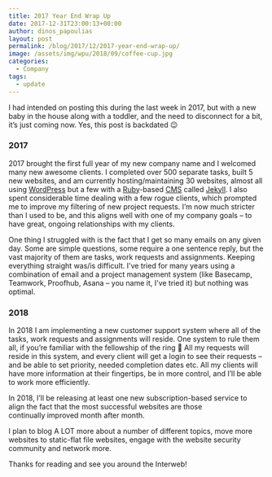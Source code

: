 ```yaml
---
title: 2017 Year End Wrap Up
date: 2017-12-31T23:00:13+00:00
author: dinos_papoulias
layout: post
permalink: /blog/2017/12/2017-year-end-wrap-up/
image: /assets/img/wpu/2018/09/coffee-cup.jpg
categories:
  - Company
tags:
  - update
---
```

I had intended on posting this during the last week in 2017, but with a new baby in the house along with a toddler, and the need to disconnect for a bit, it&#8217;s just coming now. Yes, this post is backdated 😉

### 2017
2017 brought the first full year of my new company name and I welcomed many new awesome clients. I completed over 500 separate tasks, built 5 new websites, and am currently hosting/maintaining 30 websites, almost all using <a href="https://wordpress.org/" target="_blank" rel="noopener">WordPress</a> but a few with a <a href="https://www.ruby-lang.org/en/" target="_blank" rel="noopener">Ruby</a>-based <a href="https://en.wikipedia.org/wiki/Content_management_system" target="_blank" rel="noopener">CMS</a> called <a href="https://jekyllrb.com/" target="_blank" rel="noopener">Jekyll</a>. I also spent considerable time dealing with a few rogue clients, which prompted me to improve my filtering of new project requests. I&#8217;m now much stricter than I used to be, and this aligns well with one of my company goals &#8211; to have great, ongoing relationships with my clients.

One thing I struggled with is the fact that I get so many emails on any given day. Some are simple questions, some require a one sentence reply, but the vast majority of them are tasks, work requests and assignments. Keeping everything straight was/is difficult. I've tried for many years using a combination of email and a project management system (like Basecamp, Teamwork, Proofhub, Asana &#8211; you name it, I've tried it) but nothing was optimal.

### 2018
In 2018 I am implementing a new customer support system where all of the tasks, work requests and assignments will reside. One system to rule them all, if you&#8217;re familiar with the fellowship of the ring 🙂 All my requests will reside in this system, and every client will get a login to see their requests &#8211; and be able to set priority, needed completion dates etc. All my clients will have more information at their fingertips, be in more control, and I&#8217;ll be able to work more efficiently.

In 2018, I&#8217;ll be releasing at least one new subscription-based service to align the fact that the most successful websites are those continually improved month after month.

I plan to blog A LOT more about a number of different topics, move more websites to static-flat file websites, engage with the website security community and network more.

Thanks for reading and see you around the Interweb!
